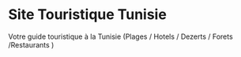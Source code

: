 # Site Touristique Tunisie
 Votre guide touristique à la Tunisie (Plages / Hotels / Dezerts / Forets /Restaurants )
